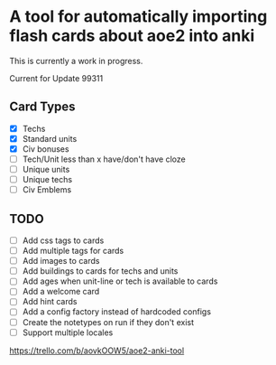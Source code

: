 # A tool for automatically importing flash cards about aoe2 into anki

This is currently a work in progress.

Current for Update 99311

## Card Types
- [x] Techs
- [x] Standard units
- [x] Civ bonuses
- [ ] Tech/Unit less than x have/don't have cloze
- [ ] Unique units
- [ ] Unique techs
- [ ] Civ Emblems

## TODO

- [ ] Add css tags to cards
- [ ] Add multiple tags for cards
- [ ] Add images to cards
- [ ] Add buildings to cards for techs and units
- [ ] Add ages when unit-line or tech is available to cards
- [ ] Add a welcome card
- [ ] Add hint cards
- [ ] Add a config factory instead of hardcoded configs
- [ ] Create the notetypes on run if they don't exist
- [ ] Support multiple locales

https://trello.com/b/aovkOOW5/aoe2-anki-tool